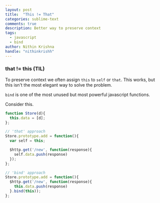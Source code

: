 ```yaml
---
layout: post
title:  "This != That"
categories: sublime-text
comments: true
description: Better way to preserve context
tags:
  - javascript
  - bind
author: Nithin Krishna
handle: "nithinkrishh"
---
```


### that != this (TIL)

To preserve context we often assign `this` to `self` or `that`. This works, but this isn't the most elegant way to solve the problem.

`bind` is one of the most unused but most powerful javascript functions.

Consider this.

```javascript
function Store(d){
  this.data = [d];
};

// 'that' approach
Store.prototype.add = function(){
  var self = this;

  $http.get('/new', function(response){
    self.data.push(response)
  });
};

// 'bind' approach
Store.prototype.add = function(){
  $http.get('/new', function(response){
    this.data.push(response)
  }.bind(this));
};
```
